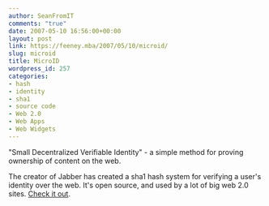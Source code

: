 ```yaml
---
author: SeanFromIT
comments: "true"
date: 2007-05-10 16:56:00+00:00
layout: post
link: https://feeney.mba/2007/05/10/microid/
slug: microid
title: MicroID
wordpress_id: 257
categories:
- hash
- identity
- sha1
- source code
- Web 2.0
- Web Apps
- Web Widgets
---
```


"Small Decentralized Verifiable Identity" - a simple method for proving ownership of content on the web.  
  
The creator of Jabber has created a sha1 hash system for verifying a user's identity over the web. It's open source, and used by a lot of big web 2.0 sites. [Check it out](http://microid.org/).
